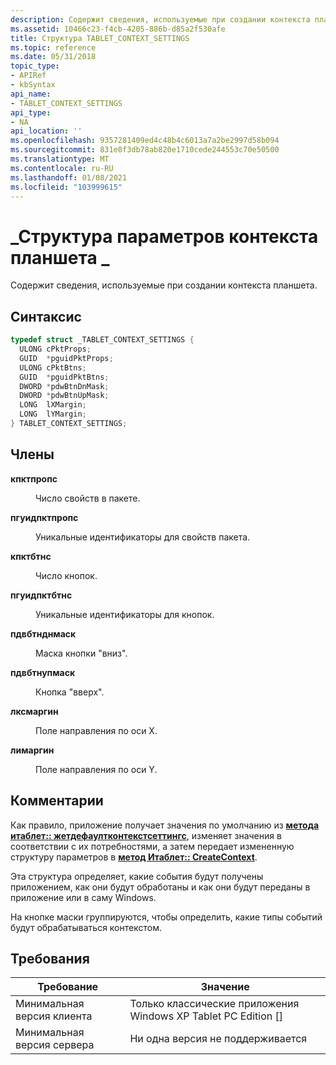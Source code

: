 ```yaml
---
description: Содержит сведения, используемые при создании контекста планшета.
ms.assetid: 10466c23-f4cb-4205-886b-d85a2f530afe
title: Структура TABLET_CONTEXT_SETTINGS
ms.topic: reference
ms.date: 05/31/2018
topic_type:
- APIRef
- kbSyntax
api_name:
- TABLET_CONTEXT_SETTINGS
api_type:
- NA
api_location: ''
ms.openlocfilehash: 9357281409ed4c48b4c6013a7a2be2997d58b094
ms.sourcegitcommit: 831e8f3db78ab820e1710cede244553c70e50500
ms.translationtype: MT
ms.contentlocale: ru-RU
ms.lasthandoff: 01/08/2021
ms.locfileid: "103999615"
---
```

# <a name="tablet_context_settings-structure"></a>\_Структура параметров контекста планшета \_

Содержит сведения, используемые при создании контекста планшета.

## <a name="syntax"></a>Синтаксис


```C++
typedef struct _TABLET_CONTEXT_SETTINGS {
  ULONG cPktProps;
  GUID  *pguidPktProps;
  ULONG cPktBtns;
  GUID  *pguidPktBtns;
  DWORD *pdwBtnDnMask;
  DWORD *pdwBtnUpMask;
  LONG  lXMargin;
  LONG  lYMargin;
} TABLET_CONTEXT_SETTINGS;
```



## <a name="members"></a>Члены

<dl> <dt>

**кпктпропс**
</dt> <dd>

Число свойств в пакете.

</dd> <dt>

**пгуидпктпропс**
</dt> <dd>

Уникальные идентификаторы для свойств пакета.

</dd> <dt>

**кпктбтнс**
</dt> <dd>

Число кнопок.

</dd> <dt>

**пгуидпктбтнс**
</dt> <dd>

Уникальные идентификаторы для кнопок.

</dd> <dt>

**пдвбтнднмаск**
</dt> <dd>

Маска кнопки "вниз".

</dd> <dt>

**пдвбтнупмаск**
</dt> <dd>

Кнопка "вверх".

</dd> <dt>

**лксмаргин**
</dt> <dd>

Поле направления по оси X.

</dd> <dt>

**лимаргин**
</dt> <dd>

Поле направления по оси Y.

</dd> </dl>

## <a name="remarks"></a>Комментарии

Как правило, приложение получает значения по умолчанию из [**метода итаблет:: жетдефаултконтекстсеттингс**](itablet-getdefaultcontextsettings.md), изменяет значения в соответствии с их потребностями, а затем передает измененную структуру параметров в [**метод Итаблет:: CreateContext**](itablet-createcontext.md).

Эта структура определяет, какие события будут получены приложением, как они будут обработаны и как они будут переданы в приложение или в саму Windows.

На кнопке маски группируются, чтобы определить, какие типы событий будут обрабатываться контекстом.

## <a name="requirements"></a>Требования



| Требование | Значение |
|-------------------------------------|---------------------------------------------------------------|
| Минимальная версия клиента<br/> | Только классические приложения Windows XP Tablet PC Edition \[\]<br/> |
| Минимальная версия сервера<br/> | Ни одна версия не поддерживается<br/>                                     |



 

 




